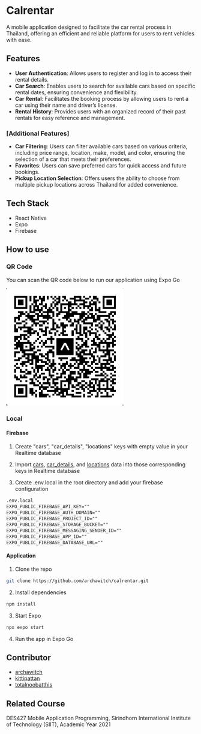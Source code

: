 
# Calrentar
A mobile application designed to facilitate the car rental process in Thailand, offering an efficient and reliable platform for users to rent vehicles with ease.

## Features
- **User Authentication**: Allows users to register and log in to access their rental details.
- **Car Search**: Enables users to search for available cars based on specific rental dates, ensuring convenience and flexibility.
- **Car Rental**: Facilitates the booking process by allowing users to rent a car using their name and driver’s license.
- **Rental History**: Provides users with an organized record of their past rentals for easy reference and management.

### [Additional Features]
- **Car Filtering**: Users can filter available cars based on various criteria, including price range, location, make, model, and color, ensuring the selection of a car that meets their preferences.
- **Favorites**: Users can save preferred cars for quick access and future bookings.
- **Pickup Location Selection**: Offers users the ability to choose from multiple pickup locations across Thailand for added convenience.

## Tech Stack
- React Native
- Expo
- Firebase

## How to use

### QR Code

You can scan the QR code below to run our application using Expo Go

![EAS QR code](/assets/eas_qr/eas_qr.png)

### Local

#### Firebase

1. Create "cars", "car_details", "locations" keys with empty value in your Realtime database

2. Import [cars](/assets/firebase/cars.json), [car_details](/assets/firebase/car_details.json), and [locations](/assets/firebase/locations.json) data into those corresponding keys in Realtime database

3. Create .env.local in the root directory and add your firebase configuration
```
.env.local
EXPO_PUBLIC_FIREBASE_API_KEY=""
EXPO_PUBLIC_FIREBASE_AUTH_DOMAIN=""
EXPO_PUBLIC_FIREBASE_PROJECT_ID=""
EXPO_PUBLIC_FIREBASE_STORAGE_BUCKET=""
EXPO_PUBLIC_FIREBASE_MESSAGING_SENDER_ID=""
EXPO_PUBLIC_FIREBASE_APP_ID=""
EXPO_PUBLIC_FIREBASE_DATABASE_URL=""
```

#### Application

1. Clone the repo
``` bash
git clone https://github.com/archawitch/calrentar.git
```

2. Install dependencies
``` bash
npm install
```

3. Start Expo
```bash
npx expo start
```

4. Run the app in Expo Go

## Contributor
- [archawitch](https://github.com/archawitch)
- [kittipattan](https://github.com/kittipattan)
- [totalnoobatthis](https://github.com/totalnoobatthis)

## Related Course
DES427 Mobile Application Programming, Sirindhorn International Institute of Technology (SIIT), Academic Year 2021
